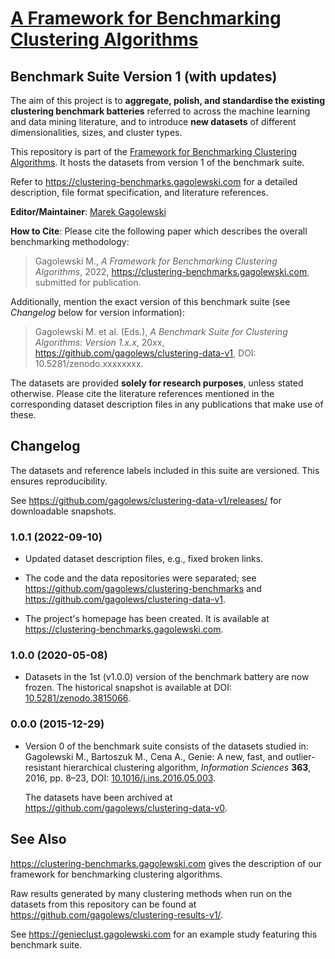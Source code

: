 # [A Framework for Benchmarking Clustering Algorithms](https://clustering-benchmarks.gagolewski.com)
## Benchmark Suite Version 1 (with updates)

The aim of this project is to **aggregate, polish, and standardise the
existing clustering benchmark batteries** referred to across the machine
learning and data mining literature, and to introduce **new datasets**
of different dimensionalities, sizes, and cluster types.

This repository is part of the
[Framework for Benchmarking Clustering Algorithms](https://clustering-benchmarks.gagolewski.com).
It hosts the datasets from version 1 of the benchmark suite.

Refer to <https://clustering-benchmarks.gagolewski.com>
for a detailed description, file format specification, and literature
references.



**Editor/Maintainer**:
[Marek Gagolewski](https://www.gagolewski.com)


**How to Cite**: Please cite the following paper which describes
the overall benchmarking methodology:

> Gagolewski M., *A Framework for Benchmarking Clustering Algorithms*, 2022,
<https://clustering-benchmarks.gagolewski.com>, submitted for publication.

Additionally, mention the exact version of this benchmark suite
(see *Changelog* below for version information):

> Gagolewski M. et al. (Eds.), *A Benchmark Suite for Clustering Algorithms:
Version 1.x.x*, 20xx, <https://github.com/gagolews/clustering-data-v1>,
DOI: 10.5281/zenodo.xxxxxxxx.

The datasets are provided **solely for research purposes**,
unless stated otherwise. Please cite the literature references mentioned
in the corresponding dataset description files in any publications
that make use of these.




## Changelog

The datasets and reference labels included in this suite
are versioned. This ensures reproducibility.

See <https://github.com/gagolews/clustering-data-v1/releases/> for
downloadable snapshots.



###  1.0.1 (2022-09-10)

-   Updated dataset description files, e.g., fixed broken links.

-   The code and the data repositories were separated; see
    <https://github.com/gagolews/clustering-benchmarks> and
    <https://github.com/gagolews/clustering-data-v1>.

-   The project's homepage has been created. It is available at
    <https://clustering-benchmarks.gagolewski.com>.


###  1.0.0 (2020-05-08)

-   Datasets in the 1st (v1.0.0) version of the benchmark
    battery are now frozen. The historical snapshot is available at
    DOI: [10.5281/zenodo.3815066](https://doi.org/10.5281/zenodo.3815066).


###  0.0.0 (2015-12-29)

-   Version 0 of the benchmark suite consists of the datasets
    studied in: Gagolewski M., Bartoszuk M., Cena A.,
    Genie: A new, fast, and outlier-resistant hierarchical
    clustering algorithm, *Information Sciences* **363**, 2016, pp. 8–23,
    DOI: [10.1016/j.ins.2016.05.003](https://doi.org/10.1016/j.ins.2016.05.003).

    The datasets have been archived at
    <https://github.com/gagolews/clustering-data-v0>.


## See Also

<https://clustering-benchmarks.gagolewski.com> gives the description
of our framework for benchmarking clustering algorithms.

Raw results generated by many clustering methods when run on the datasets from
this repository can be found at
<https://github.com/gagolews/clustering-results-v1/>.

See <https://genieclust.gagolewski.com>
for an example study featuring this benchmark suite.
